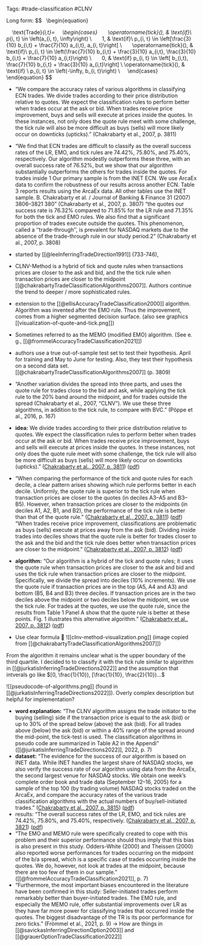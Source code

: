 Tags: #trade-classification #CLNV 

Long form:
$$
  \begin{equation}

    \text{Trade}_{i,t}=
    \begin{cases}
      \operatorname{tick}(), & \text{if}\ p_{i, t} \in \left(a_{i, t}, \infty\right) \\
      1, & \text{if}\ p_{i, t} \in \left[\frac{3}{10} b_{i,t} + \frac{7}{10} a_{i,t}, a_{i, t}\right] \\
      \operatorname{tick}(), & \text{if}\ p_{i, t} \in \left(\frac{7}{10} b_{i,t} + \frac{3}{10} a_{i,t}, \frac{3}{10} b_{i,t} + \frac{7}{10} a_{i,t}\right) \\
      0, & \text{if} p_{i, t} \in \left[ b_{i,t}, \frac{7}{10} b_{i,t} + \frac{3}{10} a_{i,t}\right] \\
	  \operatorname{tick}(), & \text{if} \ p_{i, t} \in \left(-\infty, b_{i, t}\right) \\
    \end{cases}
  \end{equation}
$$


- “We compare the accuracy rates of various algorithms in classifying ECN trades. We divide trades according to their price distribution relative to quotes. We expect the classification rules to perform better when trades occur at the ask or bid. When trades receive price improvement, buys and sells will execute at prices inside the quotes. In these instances, not only does the quote rule meet with some challenge, the tick rule will also be more difficult as buys (sells) will more likely occur on downticks (upticks).” (Chakrabarty et al., 2007, p. 3811)

- “We find that ECN trades are difficult to classify as the overall success rates of the LR, EMO, and tick rules are 74.42%, 75.80%, and 75.40%, respectively. Our algorithm modestly outperforms these three, with an overall success rate of 76.52%, but we show that our algorithm substantially outperforms the others for trades inside the quotes. For trades inside 1 Our primary sample is from the INET ECN. We use ArcaEx data to confirm the robustness of our results across another ECN. Table 3 reports results using the ArcaEx data. All other tables use the INET sample. B. Chakrabarty et al. / Journal of Banking & Finance 31 (2007) 3806–3821 380” (Chakrabarty et al., 2007, p. 3807) “the quotes our success rate is 76.32% compared to 71.85% for the LR rule and 71.35% for both the tick and EMO rules. We also find that a significant proportion of trades execute outside the quotes. This phenomenon, called a ‘‘trade-through’’, is prevalent for NASDAQ markets due to the absence of the trade-through rule in our study period.2” (Chakrabarty et al., 2007, p. 3808)

- started by [[@leeInferringTradeDirection1991]] (733-746),
- CLNV-Method is a hybrid of tick and quote rules when transactions prices are closer to the ask and bid, and the the tick rule when transaction prices are closer to the midpoint [[@chakrabartyTradeClassificationAlgorithms2007]]. Authors continue the trend to deeper / more sophisticated rules.
- extension to the [[@ellisAccuracyTradeClassification2000]] algorithm. Algorithm was invented after the EMO rule. Thus the improvement, comes from a higher segmented decision surface. (also see graphics [[visualization-of-quote-and-tick.png]])
- Sometimes referred to as the MEMO (modified EMO) algorithm. (See e. g., [[@frommelAccuracyTradeClassification2021]]) 
- authors use a true out-of-sample test set to test their hypothesis. April for training and May to June for testing. Also, they test their hypothesis on a second data set. [[@chakrabartyTradeClassificationAlgorithms2007]] (p. 3809)
- “Another variation divides the spread into three parts, and uses the quote rule for trades close to the bid and ask, while applying the tick rule to the 20% band around the midpoint, and for trades outside the spread (Chakrabarty et al., 2007, “CLNV”). We use these three algorithms, in addition to the tick rule, to compare with BVC.” (Pöppe et al., 2016, p. 167)
- **idea:** We divide trades according to their price distribution relative to quotes. We expect the classification rules to perform better when trades occur at the ask or bid. When trades receive price improvement, buys and sells will execute at prices inside the quotes. In these instances, not only does the quote rule meet with some challenge, the tick rule will also be more difficult as buys (sells) will more likely occur on downticks (upticks).” ([Chakrabarty et al., 2007, p. 3811](zotero://select/library/items/XSSKWNCJ)) ([pdf](zotero://open-pdf/library/items/VQAL9PWT?page=6&annotation=6NIJNJ58)) 
- “When comparing the performance of the tick and quote rules for each decile, a clear pattern arises showing which rule performs better in each decile. Uniformly, the quote rule is superior to the tick rule when transaction prices are closer to the quotes (in deciles A3–A5 and B3–B5). However, when transaction prices are closer to the midpoints (in deciles A1, A2, B1, and B2), the performance of the tick rule is better than that of the quote rule.” ([Chakrabarty et al., 2007, p. 3811](zotero://select/library/items/XSSKWNCJ)) ([pdf](zotero://open-pdf/library/items/VQAL9PWT?page=6&annotation=NEYHHSVW)) “When trades receive price improvement, classifications are problematic as buys (sells) execute at prices away from the ask (bid). Dividing inside trades into deciles shows that the quote rule is better for trades closer to the ask and the bid and the tick rule does better when transaction prices are closer to the midpoint.” ([Chakrabarty et al., 2007, p. 3812](zotero://select/library/items/XSSKWNCJ)) ([pdf](zotero://open-pdf/library/items/VQAL9PWT?page=7&annotation=ASB83EBG))
- **algorithm:** “Our algorithm is a hybrid of the tick and quote rules; it uses the quote rule when transaction prices are closer to the ask and bid and uses the tick rule when transaction prices are closer to the midpoint. Specifically, we divide the spread into deciles (10% increments). We use the quote rule if transaction prices are in the top (A5, A4 and A3) and bottom (B5, B4 and B3) three deciles. If transaction prices are in the two deciles above the midpoint or two deciles below the midpoint, we use the tick rule. For trades at the quotes, we use the quote rule, since the results from Table 1 Panel A show that the quote rule is better at these points. Fig. 1 illustrates this alternative algorithm.” ([Chakrabarty et al., 2007, p. 3812](zotero://select/library/items/XSSKWNCJ)) ([pdf](zotero://open-pdf/library/items/VQAL9PWT?page=7&annotation=4QD7Q4NX))
- Use clear formula 🟰
![[clnv-method-visualization.png]]
(image copied from [[@chakrabartyTradeClassificationAlgorithms2007]])

From the algorithm it remains unclear what is the upper boundary of the third quartile. I decided to to classify it with the tick rule similar to algorithm in [[@jurkatisInferringTradeDirections2022]] and the assumption that intverals go like $[0, \frac{1}{10}), [\frac{1}{10}, \frac{2}{10})...$ 

![[pseudocode-of-algorithms.png]]
(found in [[@jurkatisInferringTradeDirections2022]]). Overly complex description but helpful for implementation?


- **word explanation:** “The CLNV algorithm assigns the trade initiator to the buying (selling) side if the transaction price is equal to the ask (bid) or up to 30% of the spread below (above) the ask (bid). For all trades above (below) the ask (bid) or within a 40% range of the spread around the mid-point, the tick-test is used. The classification algorithms in pseudo code are summarized in Table A2 in the Appendi” ([[@jurkatisInferringTradeDirections2022]], 2022, p. 7)
- **dataset:** “The evidence for the success of our algorithm is based on INET data. While INET handles the largest share of NASDAQ stocks, we also verify the success rate of our algorithm using data from the ArcaEx, the second largest venue for NASDAQ stocks. We obtain one week’s complete order book and trade data (September 12–16, 2005) for a sample of the top 100 (by trading volume) NASDAQ stocks traded on the ArcaEx, and compare the accuracy rates of the various trade classification algorithms with the actual numbers of buy/sell-initiated trades.” ([Chakrabarty et al., 2007, p. 3815](zotero://select/library/items/XSSKWNCJ)) ([pdf](zotero://open-pdf/library/items/VQAL9PWT?page=10&annotation=XIFPZQET))
- results: “The overall success rates of the LR, EMO, and tick rules are 74.42%, 75.80%, and 75.40%, respectively.  ([Chakrabarty et al., 2007, p. 3821](zotero://select/library/items/XSSKWNCJ)) ([pdf](zotero://open-pdf/library/items/VQAL9PWT?page=16&annotation=I4A9CCUN))
- “The EMO and MEMO rule were specifically created to cope with this problem and their superior performance should thus imply that this bias is also present in this study. Odders-White (2000) and Theissen (2000) also reported worse performances for trades occurring on the midpoint of the b/a spread, which is a specific case of trades occurring inside the quotes. We do, however, not look at trades at the midpoint, because there are too few of them in our sample.” ([[@frommelAccuracyTradeClassification2021]], p. 7)
- “Furthermore, the most important biases encountered in the literature have been confirmed in this study: Seller-initiated trades perform remarkably better than buyer-initiated trades. The EMO rule, and especially the MEMO rule, offer substantial improvements over LR as they have far more power for classifying trades that occurred inside the quotes. The biggest disadvantage of the TR is its poor performance for zero ticks.” (Frömmel et al., 2021, p. 9) -> How are things in [[@savickasInferringDirectionOption2003]] and [[@grauerOptionTradeClassification2022]]




